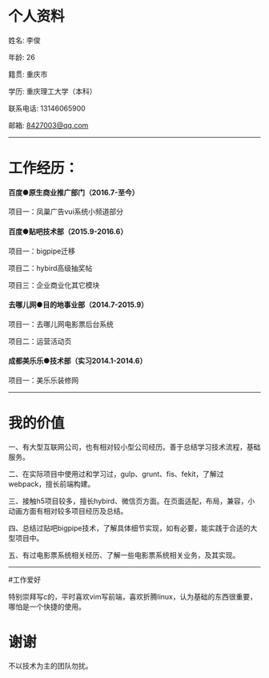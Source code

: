 # 个人资料

姓名: 李俊

年龄: 26

籍贯: 重庆市

学历: 重庆理工大学（本科）

联系电话: 13146065900

邮箱: 8427003@qq.com

---

# 工作经历：

#### 百度●原生商业推广部门（2016.7-至今）

项目一：凤巢广告vui系统小频道部分

#### 百度●贴吧技术部（2015.9-2016.6）

项目一：bigpipe迁移

项目二：hybird高级抽奖帖

项目三：企业商业化其它模块

#### 去哪儿网●目的地事业部（2014.7-2015.9）

项目一：去哪儿网电影票后台系统

项目二：运营活动页

#### 成都美乐乐●技术部（实习2014.1-2014.6）

项目一：美乐乐装修网


------
# 我的价值

一、有大型互联网公司，也有相对较小型公司经历。善于总结学习技术流程，基础服务。

二、在实际项目中使用过和学习过，gulp、grunt、fis、fekit，了解过webpack，擅长前端构建。

三、接触h5项目较多，擅长hybird、微信页方面。在页面适配，布局，兼容，小动画方面有相对较多项目经历及总结。

四、总结过贴吧bigpipe技术，了解具体细节实现，如有必要，能实践于合适的大型项目中。

五、有过电影票系统相关经历、了解一些电影票系统相关业务，及其实现。

---

#工作爱好

特别崇拜写c的，平时喜欢vim写前端，喜欢折腾linux，认为基础的东西很重要，哪怕是一个快捷的使用。

# 谢谢
不以技术为主的团队勿扰。